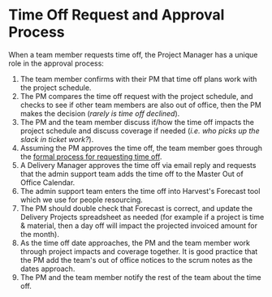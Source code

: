 # Time Off Request and Approval Process

When a team member requests time off, the Project Manager has a unique role in the approval process:

1.  The team member confirms with their PM that time off plans work with the project schedule.
2.  The PM compares the time off request with the project schedule, and checks to see if other team members are also out of office, then the PM makes the decision (*rarely is time off declined*).
3.  The PM and the team member discuss if/how the time off impacts the project schedule and discuss coverage if needed (*i.e. who picks up the slack in ticket work?*).
4.  Assuming the PM approves the time off, the team member goes through the [formal process for requesting time off](../03-policies/benefits-and-holidays.md#timeoff).
5.  A Delivery Manager approves the time off via email reply and requests that the admin support team adds the time off to the Master Out of Office Calendar.
6.  The admin support team enters the time off into Harvest's Forecast tool which we use for people resourcing.
7.  The PM should double check that Forecast is correct, and update the Delivery Projects spreadsheet as needed (for example if a project is time & material, then a day off will impact the projected invoiced amount for the month).
8.  As the time off date approaches, the PM and the team member work through project impacts and coverage together. It is good practice that the PM add the team's out of office notices to the scrum notes as the dates approach.
9.  The PM and the team member notify the rest of the team about the time off.
